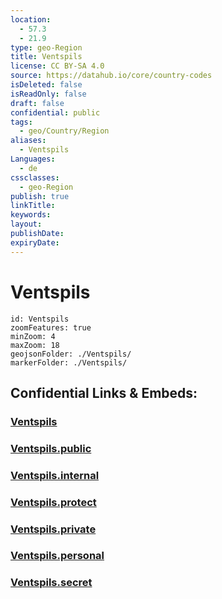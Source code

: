 ```yaml
---
location:
  - 57.3
  - 21.9
type: geo-Region
title: Ventspils
license: CC BY-SA 4.0
source: https://datahub.io/core/country-codes
isDeleted: false
isReadOnly: false
draft: false
confidential: public
tags:
  - geo/Country/Region
aliases:
  - Ventspils
Languages:
  - de
cssclasses:
  - geo-Region
publish: true
linkTitle:
keywords:
layout:
publishDate:
expiryDate:
---
```


# Ventspils

```leaflet
id: Ventspils
zoomFeatures: true 
minZoom: 4 
maxZoom: 18
geojsonFolder: ./Ventspils/
markerFolder: ./Ventspils/
```


## Confidential Links & Embeds: 

### [Ventspils](/_Standards/Earth/Continent/Europe/Europe~North/Latvia/Regions~Latvia/Kurzeme/counties~Kurzeme/Ventspils.md) 

### [Ventspils.public](/_public/Earth/Continent/Europe/Europe~North/Latvia/Regions~Latvia/Kurzeme/counties~Kurzeme/Ventspils.public.md) 

### [Ventspils.internal](/_internal/Earth/Continent/Europe/Europe~North/Latvia/Regions~Latvia/Kurzeme/counties~Kurzeme/Ventspils.internal.md) 

### [Ventspils.protect](/_protect/Earth/Continent/Europe/Europe~North/Latvia/Regions~Latvia/Kurzeme/counties~Kurzeme/Ventspils.protect.md) 

### [Ventspils.private](/_private/Earth/Continent/Europe/Europe~North/Latvia/Regions~Latvia/Kurzeme/counties~Kurzeme/Ventspils.private.md) 

### [Ventspils.personal](/_personal/Earth/Continent/Europe/Europe~North/Latvia/Regions~Latvia/Kurzeme/counties~Kurzeme/Ventspils.personal.md) 

### [Ventspils.secret](/_secret/Earth/Continent/Europe/Europe~North/Latvia/Regions~Latvia/Kurzeme/counties~Kurzeme/Ventspils.secret.md)


